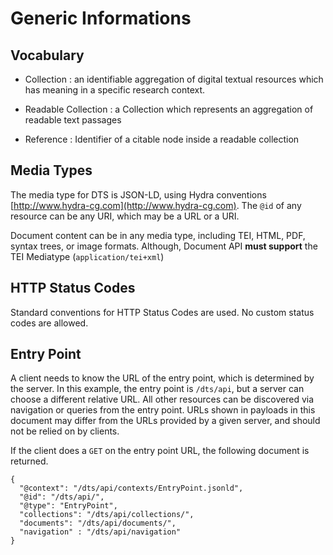 # Generic Informations

## Vocabulary

- Collection : an identifiable aggregation of digital textual resources which has meaning in a specific research context. 
- Readable Collection : a Collection which represents an aggregation of readable text passages

- Reference : Identifier of a citable node inside a readable collection

## Media Types

The media type for DTS is JSON-LD, using Hydra conventions [http://www.hydra-cg.com](http://www.hydra-cg.com). The `@id` of any resource can be any URI, which may be a URL or a URI.

Document content can be in any media type, including TEI, HTML, PDF, syntax trees, or image formats. Although, Document API **must support** the TEI Mediatype (`application/tei+xml`)

## HTTP Status Codes

Standard conventions for HTTP Status Codes are used.  No custom status codes are allowed.

## Entry Point

A client needs to know the URL of the entry point, which is determined by the server. In this example, the entry point is `/dts/api`, but a server can choose a different relative URL. All other resources can be discovered via navigation or queries from the entry point.  URLs shown in payloads in this document may differ from the URLs provided by a given server, and should not be relied on by clients.

If the client does a `GET` on the entry point URL, the following document is returned.

```
{
  "@context": "/dts/api/contexts/EntryPoint.jsonld",
  "@id": "/dts/api/",
  "@type": "EntryPoint",
  "collections": "/dts/api/collections/",
  "documents": "/dts/api/documents/",
  "navigation" : "/dts/api/navigation"
}
```
